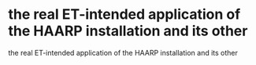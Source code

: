 # the real ET-intended application of the HAARP installation and its other

the real ET-intended application of the HAARP installation and its other